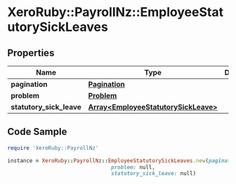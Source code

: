# XeroRuby::PayrollNz::EmployeeStatutorySickLeaves

## Properties

Name | Type | Description | Notes
------------ | ------------- | ------------- | -------------
**pagination** | [**Pagination**](Pagination.md) |  | [optional] 
**problem** | [**Problem**](Problem.md) |  | [optional] 
**statutory_sick_leave** | [**Array&lt;EmployeeStatutorySickLeave&gt;**](EmployeeStatutorySickLeave.md) |  | [optional] 

## Code Sample

```ruby
require 'XeroRuby::PayrollNz'

instance = XeroRuby::PayrollNz::EmployeeStatutorySickLeaves.new(pagination: null,
                                 problem: null,
                                 statutory_sick_leave: null)
```


